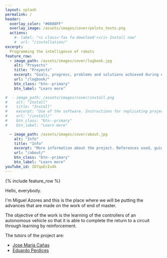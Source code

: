 ```yaml
---
layout: splash
permalink: /
header:
  overlay_color: "#0080FF"
  overlay_image: /assets/images/cover/peloto_texto.png
  actions:
    #- label: "<i class='fas fa-download'></i> Install now"
    #  url: "/installation/"
excerpt:
  Programming the intelligence of robots
feature_row:
  - image_path: /assets/images/cover/logbook.jpg
    alt: "Proyects"
    title: "Proyects"
    excerpt: "Goals, progress, problems and solutions achieved during development"
    url: "/logbook/"
    btn_class: "btn--primary"
    btn_label: "Learn more"

#  - image_path: /assets/images/cover/install.png
#    alt: "Install"
#    title: "Install"
#    excerpt: "Use of the software. Instructions for replicating project content."
#    url: "/install/"
#    btn_class: "btn--primary"
#    btn_label: "Learn more"

  - image_path: /assets/images/cover/about.jpg
    alt: "Info"
    title: "Info"
    excerpt: "More information about the project. References used, guides, articles, etc."
    url: "/about/"
    btn_class: "btn--primary"
    btn_label: "Learn more"   
youTube_id: ID7qaEcIu4k
---
```


{% include feature_row %}

Hello, everybody.

I'm Miguel Azores and this is the place where we will be putting the advances that are made on the work of end of master.

The objective of the work is the learning of the controllers of an autonomous vehicle so that it is able to complete the return to a circuit through learning by reinforcement.

The tutors of the project are:

- [Jose Maria Cañas](https://gsyc.urjc.es/jmplaza/)
- [Eduardo Perdices](https://gsyc.urjc.es/~eperdices/)
